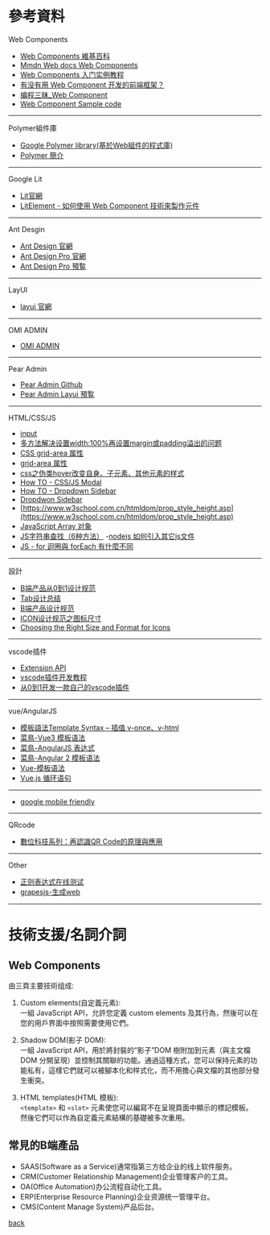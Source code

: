 # 參考資料

Web Components
- [Web Components 維基百科](https://zh.wikipedia.org/zh-tw/Web%E7%BB%84%E4%BB%B6)
- [Mmdn Web docs Web Components](https://developer.mozilla.org/zh-CN/docs/Web/Web_Components)
- [Web Components 入门实例教程](https://www.ruanyifeng.com/blog/2019/08/web_components.html)
- [有没有用 Web Component 开发的前端框架？](https://www.zhihu.com/question/449639542)
- [编程三昧_Web Component](https://cloud.tencent.com/developer/user/8730813)
- [Web Component Sample code](https://stackblitz.com/edit/lit-element-todoapp?file=index.html,todo-input.ts,todo-items.ts)
---
Polymer組件庫
- [Google Polymer library(基於Web組件的程式庫)](https://polymer-library.polymer-project.org/3.0/docs/devguide/feature-overview)
- [Polymer 簡介](https://ithelp.ithome.com.tw/articles/10156148)
---
Google Lit
- [Lit官網](https://lit.dev/)
- [LitElement - 如何使用 Web Component 技術來製作元件](https://blog.errorbaker.tw/posts/xiang/build-webcomponent-element/)
---
Ant Desgin
- [Ant Design 官網](https://ant.design/index-cn)
- [Ant Design Pro 官網](https://pro.ant.design/zh-CN)
- [Ant Design Pro 預覧](https://preview.pro.ant.design/dashboard/analysis)
---
  LayUI
- [layui 官網](https://layui.itze.cn/index.html)
---
OMI ADMIN
- [OMI ADMIN](https://omi.cdn-go.cn/admin/latest/index.html#/dashboard)
---
Pear Admin
- [Pear Admin Github](https://github.com/pearadmin)
- [Pear Admin Layui 預覧](http://layui.pearadmin.com/#)
---
HTML/CSS/JS
- [input](https://www.w3schools.com/tags/tag_input.asp)
- [多方法解决设置width:100%再设置margin或padding溢出的问题](https://blog.csdn.net/weixin_34281537/article/details/91898089)
- [CSS grid-area 属性](https://www.w3school.com.cn/cssref/pr_grid-area.asp)
- [grid-area 属性](https://www.w3school.com.cn/tiy/t.asp?f=cssref_grid-area_named_4)
- [css之伪类hover改变自身、子元素、其他元素的样式](https://juejin.cn/post/7023927926215311397)
- [How TO - CSS/JS Modal](https://www.w3schools.com/howto/howto_css_modals.asp)
- [How TO - Dropdown Sidebar](https://www.w3schools.com/howto/howto_js_dropdown_sidenav.asp)
- [Dropdwon Sidebar](https://www.w3schools.com/howto/tryit.asp?filename=tryhow_js_sidenav_dropdown)
- [https://www.w3school.com.cn/htmldom/prop_style_height.asp](https://www.w3school.com.cn/htmldom/prop_style_height.asp)
- [JavaScript Array 对象](https://www.runoob.com/jsref/jsref-obj-array.html)
- [JS字符串查找（6种方法）](http://c.biancheng.net/view/5581.html)
-[nodejs 如何引入其它js文件](https://blog.csdn.net/u012251421/article/details/49132813)
- [JS - for 迴圈與 forEach 有什麼不同](https://www.casper.tw/development/2020/10/05/js-for-loop-vs-for-each/)
---
設計
- [B端产品从0到1设计规范](https://www.woshipm.com/pd/4647838.html)
- [Tab设计总结](https://www.xueui.cn/experience/app-experience/summary-of-tab-design.html)
- [B端产品设计规范](https://cloud.tencent.com/developer/article/1807553)
- [ICON设计规范之图标尺寸](https://www.woshipm.com/pd/4482973.html)
- [Choosing the Right Size and Format for Icons](https://blog.icons8.com/articles/choosing-the-right-size-and-format-for-icons/)
---
vscode插件
- [Extension API](https://code.visualstudio.com/api)
- [vscode插件开发教程](https://www.jianshu.com/p/e642856f6044)
- [从0到1开发一款自己的vscode插件](https://segmentfault.com/a/1190000040720760)
---
vue/AngularJS
- [模板語法Template Syntax – 插值 v-once、v-html](https://ithelp.ithome.com.tw/articles/10270131)
- [菜鳥-Vue3 模板语法](https://www.runoob.com/vue3/vue3-template-syntax.html)
- [菜鳥-AngularJS 表达式 ](https://www.runoob.com/angularjs/angularjs-expressions.html)
- [菜鳥-Angular 2 模板语法](https://www.runoob.com/angularjs2/angularjs2-template-syntax.html)
- [Vue-模板语法](https://cn.vuejs.org/guide/essentials/template-syntax.html)
- [Vue.js 循环语句](https://www.runoob.com/vue2/vue-loop.html)
---
- [google mobile friendly](https://search.google.com/test/mobile-friendly)
---
QRcode
- [數位科技系列：再認識QR Code的原理與應用](https://medium.com/artech-interpreter/%E6%95%B8%E4%BD%8D%E7%A7%91%E6%8A%80%E7%B3%BB%E5%88%97-%E5%86%8D%E8%AA%8D%E8%AD%98qr-code%E7%9A%84%E5%8E%9F%E7%90%86%E8%88%87%E6%87%89%E7%94%A8-b2b9eb8f0ef9)
---
Other
- [正则表达式在线测试](https://c.runoob.com/front-end/854/)
- [grapesjs-生成web](https://grapesjs.com/)
---
# 技術支援/名詞介詞
## Web Components
由三頁主要技術组成:
1. Custom elements(自定義元素):  
一組 JavaScript API，允許您定義 custom elements 及其行為，然後可以在您的用戶界面中按照需要使用它們。

2. Shadow DOM(影子 DOM):  
一組 JavaScript API，用於將封裝的“影子”DOM 樹附加到元素（與主文檔 DOM 分開呈現）並控制其關聯的功能。通過這種方式，您可以保持元素的功能私有，這樣它們就可以被腳本化和样式化，而不用擔心與文檔的其他部分發生衝突。

3. HTML templates(HTML 模板):  
`<template>` 和 `<slot>` 元素使您可以編寫不在呈現頁面中顯示的標記模板。
然後它們可以作為自定義元素結構的基礎被多次重用。

## 常見的B端產品
- SAAS(Software as a Service)通常指第三方给企业的线上软件服务。
- CRM(Customer Relationship Management)企业管理客户的工具。
- OA(Office Automation)办公流程自动化工具。
- ERP(Enterprise Resource Planning)企业资源统一管理平台。
- CMS(Content Manage System)产品后台。

[back]([back](https://github.com/AnsonCar/Tonya))
